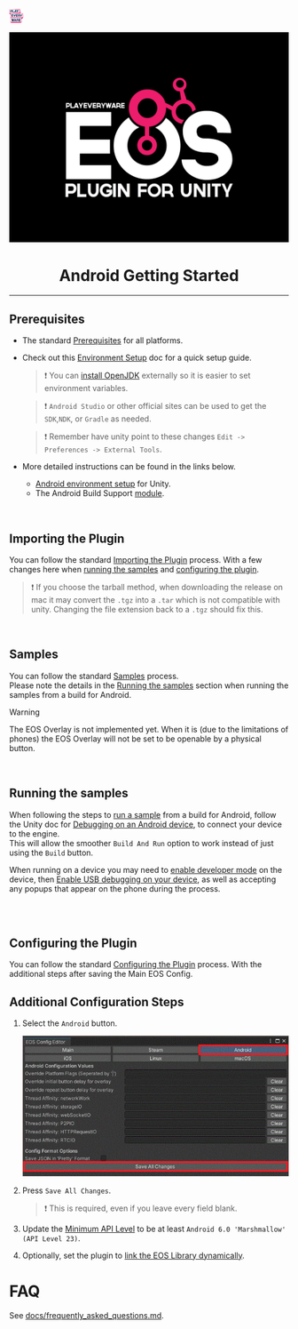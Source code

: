 <a href="/readme.md"><img src="/docs/images/PlayEveryWareLogo.gif" alt="Lobby Screenshot" width="5%"/></a>

<div align="center"> <img src="/docs/images/EOSPluginLogo.png" alt="PlayEveryWare EOS Plugin for Unity" /> </div>

# <div align="center">Android Getting Started</div>
---

## Prerequisites

* The standard <a href="/readme.md#prerequisites">Prerequisites</a> for all platforms.
*  Check out this <a href="environment_setup_android.md#environment-setup-for-android">Environment Setup</a> doc for a quick setup guide.
    > :heavy_exclamation_mark: You can <a href="https://www.openlogic.com/openjdk-downloads">install OpenJDK</a> externally so it is easier to set environment variables.
    
    > :heavy_exclamation_mark: ```Android Studio``` or other official sites can be used to get the ```SDK```,```NDK```, or ```Gradle``` as needed.
    
    > :heavy_exclamation_mark: Remember have unity point to these changes ```Edit -> Preferences -> External Tools```.
*  More detailed instructions can be found in the links below.
    * <a href="https://docs.unity3d.com/2021.3/Documentation/Manual/android-sdksetup.html">Android environment setup</a> for Unity.
    * The Android Build Support <a href="https://docs.unity3d.com/hub/manual/AddModules.html">module</a>.

<br />

## Importing the Plugin


You can follow the standard <a href="/readme.md#importing-the-plugin">Importing the Plugin</a> process. With a few changes here when <a href="#running-the-samples">running the samples</a> and <a href="#configuring-the-plugin">configuring the plugin</a>.
> :heavy_exclamation_mark: If you choose the tarball method, when downloading the release on mac it may convert the ```.tgz``` into a ```.tar``` which is not compatible with unity. Changing the file extension back to a ```.tgz``` should fix this.

<br />

## Samples

You can follow the standard <a href="/readme.md#samples">Samples</a> process.   
Please note the details in the <a href="#running-the-samples">Running the samples</a> section when running the samples from a build for Android.  

> [!WARNING] 
> The EOS Overlay is not implemented yet. When it is (due to the limitations of phones) the EOS Overlay will not be set to be openable by a physical button.

<br />

## Running the samples

When following the steps to <a href="/readme.md#running-the-samples">run a sample</a> from a build for Android, follow the Unity doc for <a href="https://docs.unity3d.com/2021.3/Documentation/Manual/android-sdksetup.html">Debugging on an Android device</a>, to connect your device to the engine.  
This will allow the smoother ```Build And Run``` option to work instead of just using the ```Build``` button.  

When running on a device you may need to <a href="https://developer.android.com/studio/debug/dev-options#enable">enable developer mode</a> on the device, then <a href="https://developer.android.com/studio/debug/dev-options#Enable-debugging">Enable USB debugging on your device</a>, as well as accepting any popups that appear on the phone during the process.

<br />

<br />

## Configuring the Plugin

You can follow the standard <a href="/readme.md#configuring-the-plugin">Configuring the Plugin</a> process.  With the additional steps after saving the Main EOS Config.


## Additional Configuration Steps <a name="configuration-steps" />

1. Select the ```Android``` button.

    ![EOS Config UI](/docs/images/eosconfig_ui_android.gif)

2. Press ```Save All Changes```.

      > :heavy_exclamation_mark: This is required, even if you leave every field blank.  

3. Update the <a href="https://docs.unity3d.com/2021.3/Documentation/Manual/class-PlayerSettingsAndroid.html">Minimum API Level</a> to be at least ```Android 6.0 'Marshmallow' (API Level 23)```.

4. Optionally, set the plugin to <a href="/docs/android/link_eos_library_settings.md">link the EOS Library dynamically</a>.


# FAQ

See [docs/frequently_asked_questions.md](/docs/frequently_asked_questions.md).
